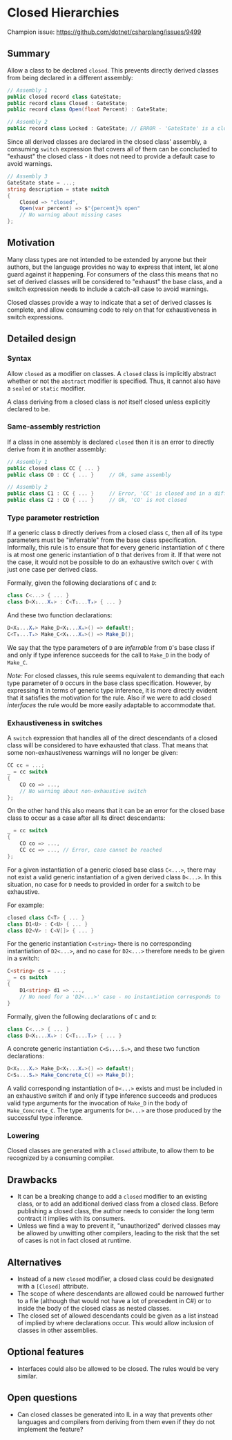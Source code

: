 # Closed Hierarchies

Champion issue: https://github.com/dotnet/csharplang/issues/9499  

## Summary

Allow a class to be declared `closed`. This prevents directly derived classes from being declared in a different assembly:

``` c#
// Assembly 1
public closed record class GateState;
public record class Closed : GateState;
public record class Open(float Percent) : GateState;

// Assembly 2
public record class Locked : GateState; // ERROR - 'GateState' is a closed class
```

Since all derived classes are declared in the closed class' assembly, a consuming `switch` expression that covers all of them can be concluded to "exhaust" the closed class - it does not need to provide a default case to avoid warnings.

``` c#
// Assembly 3
GateState state = ...;
string description = state switch
{
    Closed => "closed",
    Open(var percent) => $"{percent}% open"
    // No warning about missing cases
}; 
```

## Motivation

Many class types are not intended to be extended by anyone but their authors, but the language provides no way to express that intent, let alone guard against it happening. For consumers of the class this means that no set of derived classes will be considered to "exhaust" the base class, and a switch expression needs to include a catch-all case to avoid warnings.

Closed classes provide a way to indicate that a set of derived classes is complete, and allow consuming code to rely on that for exhaustiveness in switch expressions.

## Detailed design

### Syntax

Allow `closed` as a modifier on classes. A `closed` class is implicitly abstract whether or not the `abstract` modifier is specified. Thus, it cannot also have a `sealed` or `static` modifier. 

A class deriving from a closed class is *not* itself closed unless explicitly declared to be.

### Same-assembly restriction

If a class in one assembly is declared `closed` then it is an error to directly derive from it in another assembly:

``` c#
// Assembly 1
public closed class CC { ... } 
public class CO : CC { ... }     // Ok, same assembly

// Assembly 2
public class C1 : CC { ... }     // Error, 'CC' is closed and in a different assembly
public class C2 : CO { ... }     // Ok, 'CO' is not closed
```

### Type parameter restriction

If a generic class `D` directly derives from a closed class `C`, then all of its type parameters must be "inferrable" from the base class specification. Informally, this rule is to ensure that for every generic instantiation of `C` there is at most one generic instantiation of `D` that derives from it. If that were not the case, it would not be possible to do an exhaustive switch over `C` with just one case per derived class.

Formally, given the following declarations of `C` and `D`:

```csharp
class C<...> { ... }
class D<X₁...Xᵥ> : C<T₁...Tₓ> { ... }
```

And these two function declarations:

```csharp
D<X₁...Xᵥ> Make_D<X₁...Xᵥ>() => default!;
C<T₁...Tₓ> Make_C<X₁...Xᵥ>() => Make_D();
```

We say that the type parameters of `D` are *inferrable* from `D`'s base class if and only if type inference succeeds for the call to `Make_D` in the body of `Make_C`.

*Note:* For closed classes, this rule seems equivalent to demanding that each type parameter of `D` occurs in the base class specification. However, by expressing it in terms of generic type inference, it is more directly evident that it satisfies the motivation for the rule. Also if we were to add closed *interfaces* the rule would be more easily adaptable to accommodate that.

### Exhaustiveness in switches

A `switch` expression that handles all of the direct descendants of a closed class will be considered to have exhausted that class. That means that some non-exhaustiveness warnings will no longer be given:

``` c#
CC cc = ...;
_ = cc switch
{
    CO co => ...,
    // No warning about non-exhaustive switch
};
```

On the other hand this also means that it can be an error for the closed base class to occur as a case after all its direct descendants:

``` c#
_ = cc switch
{
    CO co => ...,
    CC cc => ..., // Error, case cannot be reached
};
```

For a given instantiation of a generic closed base class `C<...>`, there may not exist a valid generic instantiation of a given derived class `D<...>`. In this situation, no case for `D` needs to provided in order for a switch to be exhaustive.

For example:

```csharp
closed class C<T> { ... }
class D1<U> : C<U> { ... }
class D2<V> : C<V[]> { ... }
```

For the generic instantiation `C<string>` there is no corresponding instantiation of `D2<...>`, and no case for `D2<...>` therefore needs to be given in a switch:

```csharp
C<string> cs = ...;
_ = cs switch
{
    D1<string> d1 => ...,
    // No need for a 'D2<...>' case - no instantiation corresponds to 'C<string>'
}
```

Formally, given the following declarations of `C` and `D`:

```csharp
class C<...> { ... }
class D<X₁...Xᵥ> : C<T₁...Tₓ> { ... }
```

A concrete generic instantiation `C<S₁...Sₓ>`, and these two function declarations:

```csharp
D<X₁...Xᵥ> Make_D<X₁...Xᵥ>() => default!;
C<S₁...Sₓ> Make_Concrete_C() => Make_D();
```

A valid corresponding instantiation of `D<...>` exists and must be included in an exhaustive switch if and only if type inference succeeds and produces valid type arguments for the invocation of `Make_D` in the body of `Make_Concrete_C`. The type arguments for `D<...>` are those produced by the successful type inference.

### Lowering

Closed classes are generated with a `Closed` attribute, to allow them to be recognized by a consuming compiler.

## Drawbacks

- It can be a breaking change to add a `closed` modifier to an existing class, or to add an additional derived class from a closed class. Before publishing a closed class, the author needs to consider the long term contract it implies with its consumers.
- Unless we find a way to prevent it, "unauthorized" derived classes may be allowed by unwitting other compilers, leading to the risk that the set of cases is not in fact closed at runtime.

## Alternatives

- Instead of a new `closed` modifier, a closed class could be designated with a `[Closed]` attribute.
- The scope of where descendants are allowed could be narrowed further to a file (although that would not have a lot of precedent in C#) or to inside the body of the closed class as nested classes.
- The closed set of allowed descendants could be given as a list instead of implied by where declarations occur. This would allow inclusion of classes in other assemblies.

## Optional features

- Interfaces could also be allowed to be closed. The rules would be very similar.

## Open questions

- Can closed classes be generated into IL in a way that prevents other languages and compilers from deriving from them even if they do not implement the feature?

